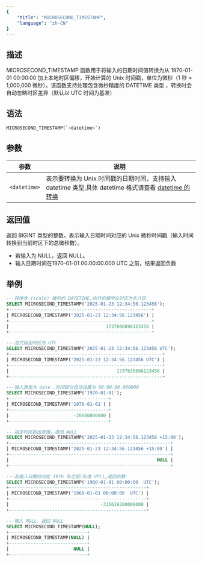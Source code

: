 ```yaml
---
{
    "title": "MICROSECOND_TIMESTAMP",
    "language": "zh-CN"
}
---
```

## 描述

MICROSECOND_TIMESTAMP 函数用于将输入的日期时间值转换为从 1970-01-01 00:00:00  加上本地时区偏移，开始计算的 Unix 时间戳，单位为微秒（1 秒 = 1,000,000 微秒）。该函数支持处理包含微秒精度的 DATETIME 类型 ，转换时会自动忽略时区差异（默认以 UTC 时间为基准）

## 语法

```sql
MICROSECOND_TIMESTAMP(`<datetime>`)
```

## 参数

| 参数           | 说明                                      |
|--------------|-----------------------------------------|
| `<datetime>` | 表示要转换为 Unix 时间戳的日期时间，支持输入 datetime 类型,具体 datetime 格式请查看 [datetime 的转换](../../../../../current/sql-manual/basic-element/sql-data-types/conversion/datetime-conversion) |

## 返回值
返回 BIGINT 类型的整数，表示输入日期时间对应的 Unix 微秒时间戳（输入时间转换到当前时区下的总微秒数）。

- 若输入为 NULL，返回 NULL。
- 输入日期时间在1970-01-01 00:00:00.000 UTC 之前，结果返回负数

## 举例

```sql
---转换含 (scale) 微秒的 DATETIME,执行机器所在时区为东八区
SELECT MICROSECOND_TIMESTAMP('2025-01-23 12:34:56.123456');
+-----------------------------------------------------+
| MICROSECOND_TIMESTAMP('2025-01-23 12:34:56.123456') |
+-----------------------------------------------------+
|                                    1737606896123456 |
+-----------------------------------------------------+

---显式指定时区为 UTC
SELECT MICROSECOND_TIMESTAMP('2025-01-23 12:34:56.123456 UTC');
+---------------------------------------------------------+
| MICROSECOND_TIMESTAMP('2025-01-23 12:34:56.123456 UTC') |
+---------------------------------------------------------+
|                                        1737635696123456 |
+---------------------------------------------------------+

---输入类型为 date ,时间部分自动设置为 00:00:00.000000
SELECT MICROSECOND_TIMESTAMP('1970-01-01');
+-------------------------------------+
| MICROSECOND_TIMESTAMP('1970-01-01') |
+-------------------------------------+
|                        -28800000000 |
+-------------------------------------+

---指定时区超出范围，返回 NULL
SELECT MICROSECOND_TIMESTAMP('2025-01-23 12:34:56.123456 +15:00');
+------------------------------------------------------------+
| MICROSECOND_TIMESTAMP('2025-01-23 12:34:56.123456 +15:00') |
+------------------------------------------------------------+
|                                                       NULL |
+------------------------------------------------------------+

---若输入日期时间在 1970 年之前(标准 UTC),返回负数
SELECT MICROSECOND_TIMESTAMP('1960-01-01 00:00:00  UTC');
+---------------------------------------------------+
| MICROSECOND_TIMESTAMP('1960-01-01 00:00:00  UTC') |
+---------------------------------------------------+
|                                  -315619200000000 |
+---------------------------------------------------+

---输入 NULL，返回 NULL
SELECT MICROSECOND_TIMESTAMP(NULL);
+-----------------------------+
| MICROSECOND_TIMESTAMP(NULL) |
+-----------------------------+
|                        NULL |
+-----------------------------+
```